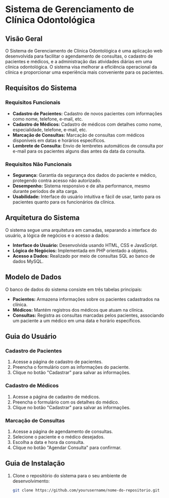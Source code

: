 # Sistema de Gerenciamento de Clínica Odontológica

## Visão Geral
O Sistema de Gerenciamento de Clínica Odontológica é uma aplicação web desenvolvida para facilitar o agendamento de consultas, o cadastro de pacientes e médicos, e a administração das atividades diárias em uma clínica odontológica. O sistema visa melhorar a eficiência operacional da clínica e proporcionar uma experiência mais conveniente para os pacientes.

## Requisitos do Sistema

### Requisitos Funcionais
- **Cadastro de Pacientes:** Cadastro de novos pacientes com informações como nome, telefone, e-mail, etc.
- **Cadastro de Médicos:** Cadastro de médicos com detalhes como nome, especialidade, telefone, e-mail, etc.
- **Marcação de Consultas:** Marcação de consultas com médicos disponíveis em datas e horários específicos.
- **Lembrete de Consulta:** Envio de lembretes automáticos de consulta por e-mail para os pacientes alguns dias antes da data da consulta.

### Requisitos Não Funcionais
- **Segurança:** Garantia da segurança dos dados do paciente e médico, protegendo contra acesso não autorizado.
- **Desempenho:** Sistema responsivo e de alta performance, mesmo durante períodos de alta carga.
- **Usabilidade:** Interface do usuário intuitiva e fácil de usar, tanto para os pacientes quanto para os funcionários da clínica.

## Arquitetura do Sistema
O sistema segue uma arquitetura em camadas, separando a interface do usuário, a lógica de negócios e o acesso a dados:

- **Interface do Usuário:** Desenvolvida usando HTML, CSS e JavaScript.
- **Lógica de Negócios:** Implementada em PHP orientado a objetos.
- **Acesso a Dados:** Realizado por meio de consultas SQL ao banco de dados MySQL.



## Modelo de Dados
O banco de dados do sistema consiste em três tabelas principais:

- **Pacientes:** Armazena informações sobre os pacientes cadastrados na clínica.
- **Médicos:** Mantém registros dos médicos que atuam na clínica.
- **Consultas:** Registra as consultas marcadas pelos pacientes, associando um paciente a um médico em uma data e horário específicos.



## Guia do Usuário

### Cadastro de Pacientes
1. Acesse a página de cadastro de pacientes.
2. Preencha o formulário com as informações do paciente.
3. Clique no botão "Cadastrar" para salvar as informações.

### Cadastro de Médicos
1. Acesse a página de cadastro de médicos.
2. Preencha o formulário com os detalhes do médico.
3. Clique no botão "Cadastrar" para salvar as informações.

### Marcação de Consultas
1. Acesse a página de agendamento de consultas.
2. Selecione o paciente e o médico desejados.
3. Escolha a data e hora da consulta.
4. Clique no botão "Agendar Consulta" para confirmar.

## Guia de Instalação
1. Clone o repositório do sistema para o seu ambiente de desenvolvimento:
   ```bash
   git clone https://github.com/yourusername/nome-do-repositorio.git
